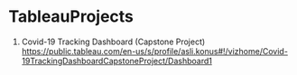 # TableauProjects

1) Covid-19 Tracking Dashboard (Capstone Project)
https://public.tableau.com/en-us/s/profile/asli.konus#!/vizhome/Covid-19TrackingDashboardCapstoneProject/Dashboard1
